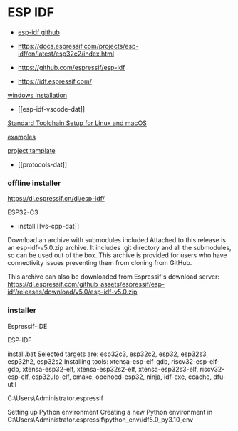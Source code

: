 

# ESP IDF

* [esp-idf github](https://github.com/espressif/esp-idf)

- https://docs.espressif.com/projects/esp-idf/en/latest/esp32c2/index.html

- https://github.com/espressif/esp-idf


- https://idf.espressif.com/

[windows installation](https://docs.espressif.com/projects/esp-idf/en/stable/esp32/get-started/windows-setup.html)


- [[esp-idf-vscode-dat]]

[Standard Toolchain Setup for Linux and macOS](https://docs.espressif.com/projects/esp-idf/en/latest/esp32c3/get-started/linux-macos-setup.html)

[examples ](https://github.com/espressif/esp-idf/tree/master/examples)

[project tamplate ](https://github.com/espressif/esp-idf-template)

- [[protocols-dat]]

### offline installer 
https://dl.espressif.cn/dl/esp-idf/


ESP32-C3


- install [[vs-cpp-dat]]


Download an archive with submodules included
Attached to this release is an esp-idf-v5.0.zip archive. It includes .git directory and all the submodules, so can be used out of the box. This archive is provided for users who have connectivity issues preventing them from cloning from GitHub.

This archive can also be downloaded from Espressif's download server:
https://dl.espressif.com/github_assets/espressif/esp-idf/releases/download/v5.0/esp-idf-v5.0.zip


### installer


Espressif-IDE

ESP-IDF

install.bat
Selected targets are: esp32c3, esp32c2, esp32, esp32s3, esp32h2, esp32s2
Installing tools: xtensa-esp-elf-gdb, riscv32-esp-elf-gdb, xtensa-esp32-elf, xtensa-esp32s2-elf, xtensa-esp32s3-elf, riscv32-esp-elf, esp32ulp-elf, cmake, openocd-esp32, ninja, idf-exe, ccache, dfu-util

C:\Users\Administrator\.espressif


Setting up Python environment
Creating a new Python environment in C:\Users\Administrator\.espressif\python_env\idf5.0_py3.10_env